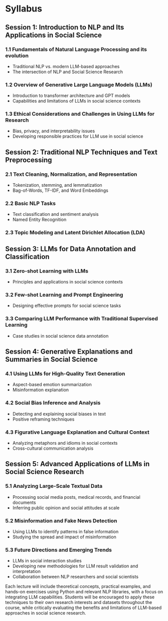 # Syllabus

## Session 1: Introduction to NLP and Its Applications in Social Science

### 1.1 Fundamentals of Natural Language Processing and its evolution

- Traditional NLP vs. modern LLM-based approaches
- The intersection of NLP and Social Science Research

### 1.2 Overview of Generative Large Language Models (LLMs)

- Introduction to transformer architecture and GPT models
- Capabilities and limitations of LLMs in social science contexts

### 1.3 Ethical Considerations and Challenges in Using LLMs for Research

- Bias, privacy, and interpretability issues
- Developing responsible practices for LLM use in social science

## Session 2: Traditional NLP Techniques and Text Preprocessing

### 2.1 Text Cleaning, Normalization, and Representation

- Tokenization, stemming, and lemmatization
- Bag-of-Words, TF-IDF, and Word Embeddings

### 2.2 Basic NLP Tasks

- Text classification and sentiment analysis
- Named Entity Recognition

### 2.3 Topic Modeling and Latent Dirichlet Allocation (LDA)

## Session 3: LLMs for Data Annotation and Classification

### 3.1 Zero-shot Learning with LLMs

- Principles and applications in social science contexts

### 3.2 Few-shot Learning and Prompt Engineering

- Designing effective prompts for social science tasks

### 3.3 Comparing LLM Performance with Traditional Supervised Learning

- Case studies in social science data annotation

## Session 4: Generative Explanations and Summaries in Social Science

### 4.1 Using LLMs for High-Quality Text Generation

- Aspect-based emotion summarization
- Misinformation explanation

### 4.2 Social Bias Inference and Analysis

- Detecting and explaining social biases in text
- Positive reframing techniques

### 4.3 Figurative Language Explanation and Cultural Context

- Analyzing metaphors and idioms in social contexts
- Cross-cultural communication analysis

## Session 5: Advanced Applications of LLMs in Social Science Research

### 5.1 Analyzing Large-Scale Textual Data

- Processing social media posts, medical records, and financial documents
- Inferring public opinion and social attitudes at scale

### 5.2 Misinformation and Fake News Detection

- Using LLMs to identify patterns in false information
- Studying the spread and impact of misinformation

### 5.3 Future Directions and Emerging Trends

- LLMs in social interaction studies
- Developing new methodologies for LLM result validation and interpretation
- Collaboration between NLP researchers and social scientists

Each lecture will include theoretical concepts, practical examples, and hands-on exercises using Python and relevant NLP libraries, with a focus on integrating LLM capabilities. Students will be encouraged to apply these techniques to their own research interests and datasets throughout the course, while critically evaluating the benefits and limitations of LLM-based approaches in social science research.

